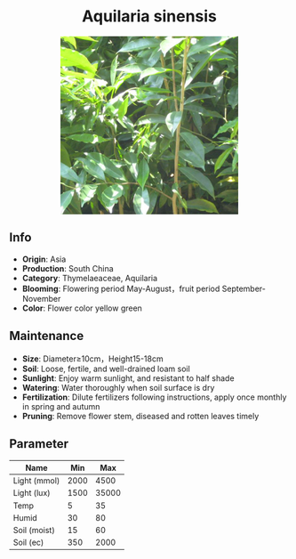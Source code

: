 <h1 align='center'>Aquilaria sinensis</h1>
<p align="center">
    <img 
        align='center'
        width='320'
        src="../images/aquilaria sinensis.png" 
        alt='Aquilaria sinensis' />
</p>

## Info

 - **Origin**: Asia
 - **Production**: South China
 - **Category**: Thymelaeaceae, Aquilaria
 - **Blooming**: Flowering period May-August，fruit period September-November
 - **Color**: Flower color yellow green

## Maintenance

 - **Size**: Diameter≥10cm，Height15-18cm
 - **Soil**: Loose, fertile, and well-drained loam soil
 - **Sunlight**: Enjoy warm sunlight, and resistant to half shade
 - **Watering**: Water thoroughly when soil surface is dry
 - **Fertilization**: Dilute fertilizers following instructions, apply once monthly in spring and autumn
 - **Pruning**: Remove flower stem, diseased and rotten leaves timely

## Parameter

| Name         | Min  | Max   |
|--------------|------|-------|
| Light (mmol) | 2000 | 4500  |
| Light (lux)  | 1500 | 35000 |
| Temp         | 5    | 35    |
| Humid        | 30   | 80    |
| Soil (moist) | 15   | 60    |
| Soil (ec)    | 350  | 2000  |